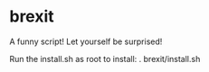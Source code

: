 # brexit
A funny script! Let yourself be surprised!

Run the install.sh as root to install:
. brexit/install.sh
